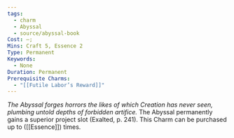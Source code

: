 ```yaml
---
tags:
  - charm
  - Abyssal
  - source/abyssal-book
Cost: —; 
Mins: Craft 5, Essence 2
Type: Permanent
Keywords:
  - None
Duration: Permanent
Prerequisite Charms:
  - "[[Futile Labor’s Reward]]"
---
```

*The Abyssal forges horrors the likes of which Creation has never seen, plumbing untold depths of forbidden artifice.*
The Abyssal permanently gains a superior project slot (Exalted, p. 241).
This Charm can be purchased up to ([[Essence]]) times.